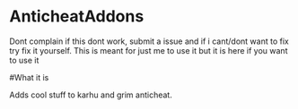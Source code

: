 # AnticheatAddons
Dont complain if this dont work, submit a issue and if i cant/dont want to fix try fix it yourself. This is meant for just me to use it but it is here if you want to use it

#What it is

Adds cool stuff to karhu and grim anticheat. 
